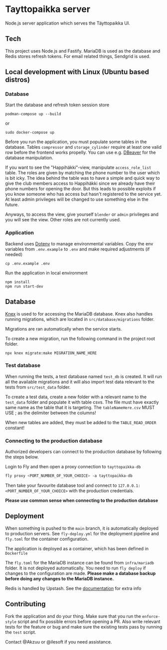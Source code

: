 # Tayttopaikka server

Node.js server application which serves the Täyttopaikka UI.

## Tech

This project uses Node.js and Fastify. MariaDB is used as the database and Redis stores refresh tokens. For email related things, Sendgrid is used.

## Local development with Linux (Ubuntu based distros)

### Database

Start the database and refresh token session store

```
podman-compose up --build
```

or

```
sudo docker-compose up
```

Before you run the application, you must populate some tables in the database.
Tables `compressor` and `storage_cylinder` require at least one valid row before
the frontend works propelly. You can use e.g. [DBeaver](https://dbeaver.io/)
for the database manipulation.

If you want to see the "Happihäkki"-view, manipulate `access_role_list` table.
The roles are given by matching the phone number to the user which is bit icky.
The idea behind the table was to have a simple and quick way to give
the club members access to Happihäkki since we already have their phone numbers
for opening the door. But this leads to possible exploits if you know someone
who has access but hasn't registered to the service yet.
At least admin privileges will be changed to use something else in the future.

Anyways, to access the view, give yourself `blender` or `admin` privileges and you will see the view. Other roles are not currently used.

### Application

Backend uses [Dotenv](https://github.com/motdotla/dotenv) to manage environmental variables. Copy the env variables from `.env.example` to `.env` and make required adjustments (if needed)

```
cp .env.example .env
```

Run the application in local environment

```
npm install
npm run start-dev
```

## Database

[Knex](https://knexjs.org/) is used to for accessing the MariaDB database. Knex also handles running migrations, which are located in `src/database/migrations` folder.

Migrations are ran automatically when the service starts.

To create a new migration, run the following command in the project root folder.

```
npx knex migrate:make MIGRATION_NAME_HERE
```

### Test database

When running the tests, a test database named `test_db` is created. It will run all the available migrations and it will also import test data relevant to the tests from `src/test_data` folder.

To create a test data, create a new folder with a relevant name to the `test_data` folder and populate it with table csvs. The file must have exactly same name as the table that it is targeting.
The `tableNameHere.csv` MUST USE ; as the delimiter between the columns!

When new tables are added, they must be added to the `TABLE_READ_ORDER` constant!

### Connecting to the production database

Authorized developers can connect to the production database by following the steps below.

Login to Fly and then open a proxy connection to `tayttopaikka-db`

```bash
fly proxy <PORT_NUMBER_OF_YOUR_CHOICE> -a tayttopaikka-db
```

Then take your favourite database tool and connect to `127.0.0.1:<PORT_NUMBER_OF_YOUR_CHOICE>` with
the production credentials.

**Please use common sense when connecting to the production database**

## Deployment

When something is pushed to the `main` branch, it is automatically deployed
to production servers. See `fly-deploy.yml` for the deployment pipeline
and `fly.toml` for the container configuration.

The application is deployed as a container, which has been defined in
`Dockerfile`

The `fly.toml` for the MariaDB instance can be found from `infra/mariadb` folder. It is not deployed automatically. You need to run `fly deploy` if changes to the configuration are made. **Please make a database backup before doing any changes to the MariaDB instance.**

Redis is handled by Upstash. See the [documentation](https://fly.io/docs/reference/redis/) for extra info

## Contributing

Fork the application and do your thing. Make sure that you run the `enforce-style` script and fix possible errors before opening a PR. Also write
relevant tests for the feature or bug and make sure the existing tests pass
by running the `test` script.

Contact @Akzuu or @ilesoft if you need assistance.
